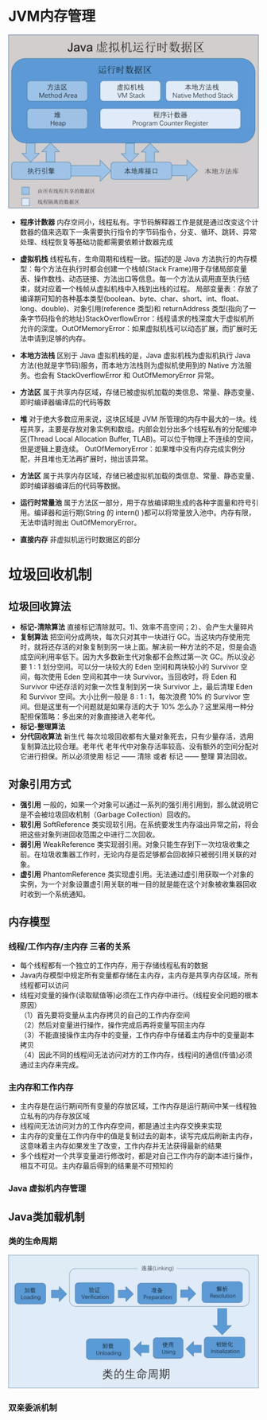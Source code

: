 
# JVM内存管理

![image](https://raw.githubusercontent.com/viviant1224/Android-Knowledge-System/main/images/Java/JVM/jvm1.webp)  
* **程序计数器**
内存空间小，线程私有。字节码解释器工作是就是通过改变这个计数器的值来选取下一条需要执行指令的字节码指令，分支、循环、跳转、异常处理、线程恢复等基础功能都需要依赖计数器完成
* **虚拟机栈**
线程私有，生命周期和线程一致。描述的是 Java 方法执行的内存模型：每个方法在执行时都会创建一个栈帧(Stack Frame)用于存储局部变量表、操作数栈、动态链接、方法出口等信息。每一个方法从调用直至执行结束，就对应着一个栈帧从虚拟机栈中入栈到出栈的过程。  局部变量表：存放了编译期可知的各种基本类型(boolean、byte、char、short、int、float、long、double)、对象引用(reference 类型)和 returnAddress 类型(指向了一条字节码指令的地址)StackOverflowError：线程请求的栈深度大于虚拟机所允许的深度。OutOfMemoryError：如果虚拟机栈可以动态扩展，而扩展时无法申请到足够的内存。
* **本地方法栈**
区别于 Java 虚拟机栈的是，Java 虚拟机栈为虚拟机执行 Java 方法(也就是字节码)服务，而本地方法栈则为虚拟机使用到的 Native 方法服务。也会有 StackOverflowError 和 OutOfMemoryError 异常。
* **方法区**
属于共享内存区域，存储已被虚拟机加载的类信息、常量、静态变量、即时编译器编译后的代码等数
* **堆**
对于绝大多数应用来说，这块区域是 JVM 所管理的内存中最大的一块。线程共享，主要是存放对象实例和数组。内部会划分出多个线程私有的分配缓冲区(Thread Local Allocation Buffer, TLAB)。可以位于物理上不连续的空间，但是逻辑上要连续。  OutOfMemoryError：如果堆中没有内存完成实例分配，并且堆也无法再扩展时，抛出该异常。

* **方法区**
属于共享内存区域，存储已被虚拟机加载的类信息、常量、静态变量、即时编译器编译后的代码等数据。

* **运行时常量池**
属于方法区一部分，用于存放编译期生成的各种字面量和符号引用。编译器和运行期(String 的 intern() )都可以将常量放入池中。内存有限，无法申请时抛出 OutOfMemoryError。

* **直接内存**
非虚拟机运行时数据区的部分

# 垃圾回收机制

## 垃圾回收算法
* **标记-清除算法**
直接标记清除就可。1)、效率不高空间；2）、会产生大量碎片
* **复制算法**
把空间分成两块，每次只对其中一块进行 GC。当这块内存使用完时，就将还存活的对象复制到另一块上面。解决前一种方法的不足，但是会造成空间利用率低下。因为大多数新生代对象都不会熬过第一次 GC。所以没必要 1 : 1 划分空间。可以分一块较大的 Eden 空间和两块较小的 Survivor 空间，每次使用 Eden 空间和其中一块 Survivor。当回收时，将 Eden 和 Survivor 中还存活的对象一次性复制到另一块 Survivor 上，最后清理 Eden 和 Survivor 空间。大小比例一般是 8 : 1 : 1，每次浪费 10% 的 Survivor 空间。但是这里有一个问题就是如果存活的大于 10% 怎么办？这里采用一种分配担保策略：多出来的对象直接进入老年代。
* **标记-整理算法**
* **分代回收算法**
新生代 每次垃圾回收都有大量对象死去，只有少量存活，选用复制算法比较合理。老年代 老年代中对象存活率较高、没有额外的空间分配对它进行担保。所以必须使用 标记 —— 清除 或者 标记 —— 整理 算法回收。

## 对象引用方式
* **强引用**
一般的，如果一个对象可以通过一系列的强引用引用到，那么就说明它是不会被垃圾回收机制（Garbage Collection）回收的。
* **软引用**
SoftReference 类实现软引用。在系统要发生内存溢出异常之前，将会把这些对象列进回收范围之中进行二次回收。
* **弱引用**
WeakReference 类实现弱引用。对象只能生存到下一次垃圾收集之前。在垃圾收集器工作时，无论内存是否足够都会回收掉只被弱引用关联的对象。
* **虚引用**
PhantomReference 类实现虚引用。无法通过虚引用获取一个对象的实例，为一个对象设置虚引用关联的唯一目的就是能在这个对象被收集器回收时收到一个系统通知。



## 内存模型

### 线程/工作内存/主内存 三者的关系
* 每个线程都有一个独立的工作内存，用于存储线程私有的数据
* Java内存模型中规定所有变量都存储在主内存，主内存是共享内存区域，所有线程都可以访问
* 线程对变量的操作(读取赋值等)必须在工作内存中进行。（线程安全问题的根本原因）  
（1）首先要将变量从主内存拷贝的自己的工作内存空间  
（2）然后对变量进行操作，操作完成后再将变量写回主内存  
（3）不能直接操作主内存中的变量，工作内存中存储着主内存中的变量副本拷贝  
（4）因此不同的线程间无法访问对方的工作内存，线程间的通信(传值)必须通过主内存来完成。

### 主内存和工作内存
* 主内存是在运行期间所有变量的存放区域，工作内存是运行期间中某一线程独立私有的内存存放区域
* 线程间无法访问对方的工作内存空间，都是通过主内存交换来实现
* 主内存的变量在工作内存中的值是复制过去的副本，读写完成后刷新主内存，这意味着主内存如果发生了改变，工作内存并无法获得最新的结果
* 多个线程对一个共享变量进行修改时，都是对自己工作内存的副本进行操作，相互不可见。主内存最后得到的结果是不可预知的 
### Java 虚拟机内存管理





## Java类加载机制
### 类的生命周期
![image](https://github.com/viviant1224/Android-Knowledge-System/blob/main/images/Java/JVM/jvm2.webp)    


### 双亲委派机制
